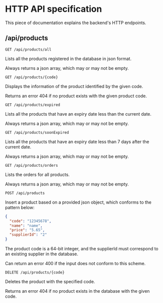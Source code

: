 # HTTP API specification

This piece of documentation explains the backend's
HTTP endpoints.

## /api/products

`GET /api/products/all`

Lists all the products registered in the database in json format.

Always returns a json array, which may or may not be empty.

`GET /api/products/{code}`

Displays the information of the product identified by the given code.

Returns an error 404 if no product exists with the given product code.

`GET /api/products/expired`

Lists all the products that have an expiry date less than the current date.

Always returns a json array, which may or may not be empty.

`GET /api/products/soonExpired`

Lists all the products that have an expiry date less than 7 days after the current date.

Always returns a json array, which may or may not be empty.

`GET /api/products/orders`

Lists the orders for all products.

Always returns a json array, which may or may not be empty.

`POST /api/products`

Insert a product based on a provided json object, which conforms to the pattern below:

```json
{
  "code": "12345678",
  "name": "name",
  "price": "5.65",
  "supplierId": "2"
}
```

The product code is a 64-bit integer, and the supplierId must correspond to an existing supplier in the database.

Can return an error 400 if the input does not conform to this scheme.

`DELETE /api/products/{code}`

Deletes the product with the specified code.

Returns an error 404 if no product exists in the database with the given code.


